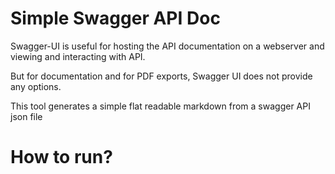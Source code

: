 # Simple Swagger API Doc

Swagger-UI is useful for hosting the API documentation on a webserver and
viewing and interacting with API.

But for documentation and for PDF exports, Swagger UI does not provide any options.

This tool generates a simple flat readable markdown from a swagger API json file

# How to run?
